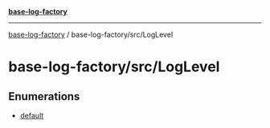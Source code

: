 [**base-log-factory**](../../../index.md)

***

[base-log-factory](../../../index.md) / base-log-factory/src/LogLevel

# base-log-factory/src/LogLevel

## Enumerations

- [default](enumerations/default.md)
